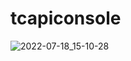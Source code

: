 # tcapiconsole

![2022-07-18_15-10-28](https://user-images.githubusercontent.com/45571159/179702313-3354f657-2e90-4b1a-9128-d6c51b44012c.png)
